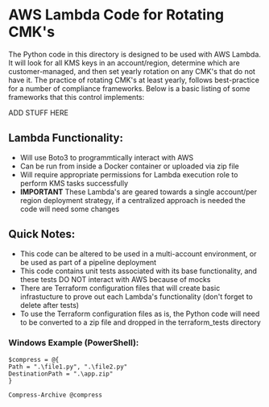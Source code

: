# AWS Lambda Code for Rotating CMK's

The Python code in this directory is designed to be used with AWS Lambda. It will look for all KMS keys in an account/region, determine which are customer-managed, and then set yearly rotation on any CMK's that do not have it. The practice of rotating CMK's at least yearly, follows best-practice for a number of compliance frameworks. Below is a basic listing of some frameworks that this control implements:

ADD STUFF HERE

## Lambda Functionality:

- Will use Boto3 to programmtically interact with AWS
- Can be run from inside a Docker container or uploaded via zip file
- Will require appropriate permissions for Lambda execution role to perform KMS tasks successfully
- **IMPORTANT** These Lambda's are geared towards a single account/per region deployment strategy, if a centralized approach is needed the code will need some changes

## Quick Notes:

- This code can be altered to be used in a multi-account environment, or be used as part of a pipeline deployment
- This code contains unit tests associated with its base functionality, and these tests DO NOT interact with AWS because of mocks
- There are Terraform configuration files that will create basic infrastucture to prove out each Lambda's functionality (don't forget to delete after tests)
- To use the Terraform configuration files as is, the Python code will need to be converted to a zip file and dropped in the terraform_tests directory

### Windows Example (PowerShell):
```
$compress = @{
Path = ".\file1.py", ".\file2.py"
DestinationPath = ".\app.zip"
}

Compress-Archive @compress
```

